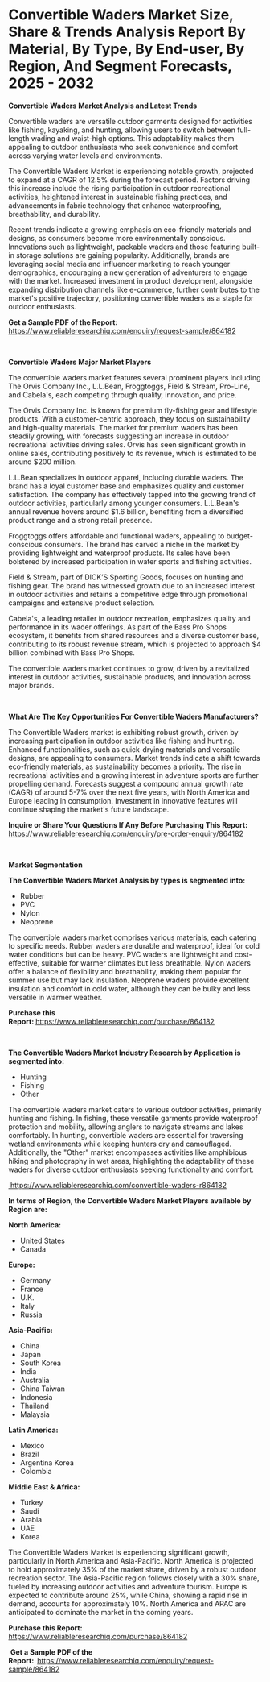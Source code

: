 <p><h1>Convertible Waders Market Size, Share & Trends Analysis Report By Material, By Type, By End-user, By Region, And Segment Forecasts, 2025 - 2032</h1></p><p><strong>Convertible Waders Market Analysis and Latest Trends</strong></p>
<p><p>Convertible waders are versatile outdoor garments designed for activities like fishing, kayaking, and hunting, allowing users to switch between full-length wading and waist-high options. This adaptability makes them appealing to outdoor enthusiasts who seek convenience and comfort across varying water levels and environments.</p><p>The Convertible Waders Market is experiencing notable growth, projected to expand at a CAGR of 12.5% during the forecast period. Factors driving this increase include the rising participation in outdoor recreational activities, heightened interest in sustainable fishing practices, and advancements in fabric technology that enhance waterproofing, breathability, and durability. </p><p>Recent trends indicate a growing emphasis on eco-friendly materials and designs, as consumers become more environmentally conscious. Innovations such as lightweight, packable waders and those featuring built-in storage solutions are gaining popularity. Additionally, brands are leveraging social media and influencer marketing to reach younger demographics, encouraging a new generation of adventurers to engage with the market. Increased investment in product development, alongside expanding distribution channels like e-commerce, further contributes to the market's positive trajectory, positioning convertible waders as a staple for outdoor enthusiasts.</p></p>
<p><strong>Get a Sample PDF of the Report:&nbsp;</strong> <a href="https://www.reliableresearchiq.com/enquiry/request-sample/864182?utm_campaign=3263&utm_medium=2&utm_source=Github&utm_content=ia&utm_term=15042025&utm_id=convertible-waders">https://www.reliableresearchiq.com/enquiry/request-sample/864182</a></p>
<p>&nbsp;</p>
<p><strong>Convertible Waders Major Market Players</strong></p>
<p><p>The convertible waders market features several prominent players including The Orvis Company Inc., L.L.Bean, Froggtoggs, Field & Stream, Pro-Line, and Cabela's, each competing through quality, innovation, and price.</p><p>The Orvis Company Inc. is known for premium fly-fishing gear and lifestyle products. With a customer-centric approach, they focus on sustainability and high-quality materials. The market for premium waders has been steadily growing, with forecasts suggesting an increase in outdoor recreational activities driving sales. Orvis has seen significant growth in online sales, contributing positively to its revenue, which is estimated to be around $200 million.</p><p>L.L.Bean specializes in outdoor apparel, including durable waders. The brand has a loyal customer base and emphasizes quality and customer satisfaction. The company has effectively tapped into the growing trend of outdoor activities, particularly among younger consumers. L.L.Bean's annual revenue hovers around $1.6 billion, benefiting from a diversified product range and a strong retail presence.</p><p>Froggtoggs offers affordable and functional waders, appealing to budget-conscious consumers. The brand has carved a niche in the market by providing lightweight and waterproof products. Its sales have been bolstered by increased participation in water sports and fishing activities.</p><p>Field & Stream, part of DICK’S Sporting Goods, focuses on hunting and fishing gear. The brand has witnessed growth due to an increased interest in outdoor activities and retains a competitive edge through promotional campaigns and extensive product selection.</p><p>Cabela's, a leading retailer in outdoor recreation, emphasizes quality and performance in its wader offerings. As part of the Bass Pro Shops ecosystem, it benefits from shared resources and a diverse customer base, contributing to its robust revenue stream, which is projected to approach $4 billion combined with Bass Pro Shops.</p><p>The convertible waders market continues to grow, driven by a revitalized interest in outdoor activities, sustainable products, and innovation across major brands.</p></p>
<p>&nbsp;</p>
<p><strong>What Are The Key Opportunities For Convertible Waders Manufacturers?</strong></p>
<p><p>The Convertible Waders market is exhibiting robust growth, driven by increasing participation in outdoor activities like fishing and hunting. Enhanced functionalities, such as quick-drying materials and versatile designs, are appealing to consumers. Market trends indicate a shift towards eco-friendly materials, as sustainability becomes a priority. The rise in recreational activities and a growing interest in adventure sports are further propelling demand. Forecasts suggest a compound annual growth rate (CAGR) of around 5-7% over the next five years, with North America and Europe leading in consumption. Investment in innovative features will continue shaping the market's future landscape.</p></p>
<p><strong>Inquire or Share Your Questions If Any Before Purchasing This Report:</strong> <a href="https://www.reliableresearchiq.com/enquiry/pre-order-enquiry/864182?utm_campaign=3263&utm_medium=2&utm_source=Github&utm_content=ia&utm_term=15042025&utm_id=convertible-waders">https://www.reliableresearchiq.com/enquiry/pre-order-enquiry/864182</a></p>
<p>&nbsp;</p>
<p><strong>Market Segmentation</strong></p>
<p><strong>The Convertible Waders Market Analysis by types is segmented into:</strong></p>
<p><ul><li>Rubber</li><li>PVC</li><li>Nylon</li><li>Neoprene</li></ul></p>
<p><p>The convertible waders market comprises various materials, each catering to specific needs. Rubber waders are durable and waterproof, ideal for cold water conditions but can be heavy. PVC waders are lightweight and cost-effective, suitable for warmer climates but less breathable. Nylon waders offer a balance of flexibility and breathability, making them popular for summer use but may lack insulation. Neoprene waders provide excellent insulation and comfort in cold water, although they can be bulky and less versatile in warmer weather.</p></p>
<p><strong>Purchase this Report:&nbsp;</strong><a href="https://www.reliableresearchiq.com/purchase/864182?utm_campaign=3263&utm_medium=2&utm_source=Github&utm_content=ia&utm_term=15042025&utm_id=convertible-waders">https://www.reliableresearchiq.com/purchase/864182</a></p>
<p>&nbsp;</p>
<p><strong>The Convertible Waders Market Industry Research by Application is segmented into:</strong></p>
<p><ul><li>Hunting</li><li>Fishing</li><li>Other</li></ul></p>
<p><p>The convertible waders market caters to various outdoor activities, primarily hunting and fishing. In fishing, these versatile garments provide waterproof protection and mobility, allowing anglers to navigate streams and lakes comfortably. In hunting, convertible waders are essential for traversing wetland environments while keeping hunters dry and camouflaged. Additionally, the "Other" market encompasses activities like amphibious hiking and photography in wet areas, highlighting the adaptability of these waders for diverse outdoor enthusiasts seeking functionality and comfort.</p></p>
<p><a href="https://www.reliableresearchiq.com/convertible-waders-r864182?utm_campaign=3263&utm_medium=2&utm_source=Github&utm_content=ia&utm_term=15042025&utm_id=convertible-waders">&nbsp;https://www.reliableresearchiq.com/convertible-waders-r864182</a></p>
<p><strong>In terms of Region, the Convertible Waders Market Players available by Region are:</strong></p>
<p>
    <p> <strong> North America: </strong>
        <ul>
            <li>United States</li>
            <li>Canada</li>
        </ul>
        </p> 
    <p> <strong> Europe: </strong>
        <ul>
            <li>Germany</li>
            <li>France</li>
            <li>U.K.</li>
            <li>Italy</li>
            <li>Russia</li>
        </ul>
        </p> 
    <p> <strong> Asia-Pacific: </strong>
        <ul>
            <li>China</li>
            <li>Japan</li>
            <li>South Korea</li>
            <li>India</li>
            <li>Australia</li>
            <li>China Taiwan</li>
            <li>Indonesia</li>
            <li>Thailand</li>
            <li>Malaysia</li>
        </ul>
        </p> 
    <p> <strong> Latin America: </strong>
        <ul>
            <li>Mexico</li>
            <li>Brazil</li>
            <li>Argentina Korea</li>
            <li>Colombia</li>
        </ul>
        </p> 
    <p> <strong> Middle East & Africa: </strong>
        <ul>
            <li>Turkey</li>
            <li>Saudi</li>
            <li>Arabia</li>
            <li>UAE</li>
            <li>Korea</li>
        </ul>
    </p>
    </p>
<p><p>The Convertible Waders Market is experiencing significant growth, particularly in North America and Asia-Pacific. North America is projected to hold approximately 35% of the market share, driven by a robust outdoor recreation sector. The Asia-Pacific region follows closely with a 30% share, fueled by increasing outdoor activities and adventure tourism. Europe is expected to contribute around 25%, while China, showing a rapid rise in demand, accounts for approximately 10%. North America and APAC are anticipated to dominate the market in the coming years.</p></p>
<p><strong>Purchase this Report: </strong><a href="https://www.reliableresearchiq.com/purchase/864182?utm_campaign=3263&utm_medium=2&utm_source=Github&utm_content=ia&utm_term=15042025&utm_id=convertible-waders">https://www.reliableresearchiq.com/purchase/864182</a></p>
<p>&nbsp;<strong>Get a Sample PDF of the Report:&nbsp;&nbsp;</strong><a href="https://www.reliableresearchiq.com/enquiry/request-sample/864182?utm_campaign=3263&utm_medium=2&utm_source=Github&utm_content=ia&utm_term=15042025&utm_id=convertible-waders">https://www.reliableresearchiq.com/enquiry/request-sample/864182</a></p>
<p><strong></strong></p>
<p><p></p><p></p><p></p></p>